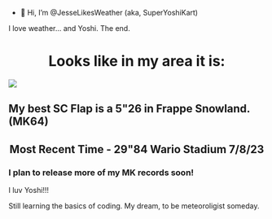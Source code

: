 - 👋 Hi, I’m @JesseLikesWeather (aka, SuperYoshiKart)


I love weather... and Yoshi. The end.


<center><h1>Looks like in my area it is:</h1></center>

<a href="https://app.weathercloud.net/d3641315345"><img src="https://app.weathercloud.net/sticker/d3641315345"></a>
<h2>My best SC Flap is a 5"26 in Frappe Snowland. (MK64)</h2>
  <center><h2>Most Recent Time - 29"84 Wario Stadium 7/8/23</h2></center>

<h3>I plan to release more of my MK records soon!</h3>

I luv Yoshi!!!

Still learning the basics of coding. My dream, to be meteoroligist someday.
